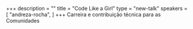 +++
description = ""
title = "Code Like a Girl"
type = "new-talk"
speakers = [
        "andreza-rocha",
]
+++
Carreira e contribuição técnica para as Comunidades